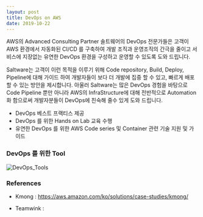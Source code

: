 ```yaml
---
layout: post
title: DevOps on AWS
date: 2019-10-22
---
```




AWS의 Advanced Consulting Partner 솔트웨어의 DevOps 전문가들은 고객이 AWS 환경에서 자동화된 CI/CD 를 구축하여 개발 조직과 운영조직의 간극을 줄이고 서비스에 지장없는 유연한 DevOps 환경을 구성하고 운영할 수 있도록 도와 드립니다.

Saltware는 고객이 이런 목적을 이루기 위해 Code repository, Build, Deploy, Pipeline에 대해 가이드 하여 개발자들이 보다 더 개발에 집중 할 수 있고, 빠르게 배포할 수 있는 방안을 제시합니다. 아울러 Saltware는 많은 DevOps 경험을 바탕으로 Code Pipeline 뿐만 아니라 AWS의 InfraStructure에 대해 전반적으로 Automation화 함으로써 개발자분들이 DevOps에 친숙해 줄수 있게 도와 드립니다.



- DevOps 베스트 프랙티스 제공
- DevOps 를 위한 Hands on Lab 교육 수행
- 유연한 DevOps 를 위한 AWS Code series 및 Container 관련 기술 지원 및 가이드



### DevOps 를 위한 Tool

![DevOps_Tools](https://user-images.githubusercontent.com/29446742/67265214-2b721e80-f4e8-11e9-94f0-ffa254ee3700.png)


### References 

- Kmong :  https://aws.amazon.com/ko/solutions/case-studies/kmong/ 
  
- Teamwink :
